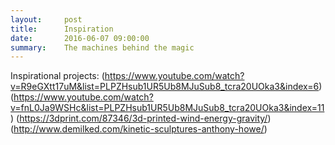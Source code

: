 ```yaml
---
layout:     post
title:      Inspiration
date:       2016-06-07 09:00:00
summary:    The machines behind the magic
---
```


Inspirational projects:
(https://www.youtube.com/watch?v=R9eGXtt17uM&list=PLPZHsub1UR5Ub8MJuSub8_tcra20UOka3&index=6)
(https://www.youtube.com/watch?v=fnL0Ja9WSHc&list=PLPZHsub1UR5Ub8MJuSub8_tcra20UOka3&index=11)
(https://3dprint.com/87346/3d-printed-wind-energy-gravity/)
(http://www.demilked.com/kinetic-sculptures-anthony-howe/)
